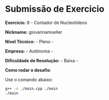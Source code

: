 # Submissão de Exercicio

**Exercicio:** 8 - Contador de Nucleotídeos

**Nickname:** giovannamoeller

**Nível Técnico:** - Pleno -

**Empresa:** - Autônoma -

**Dificuldade de Resolução:** - Baixa -

**Como rodar o desafio**: 

Use o comando abaixo: 
```bash
g++ -o ./main.cpp ./main
./main
```
